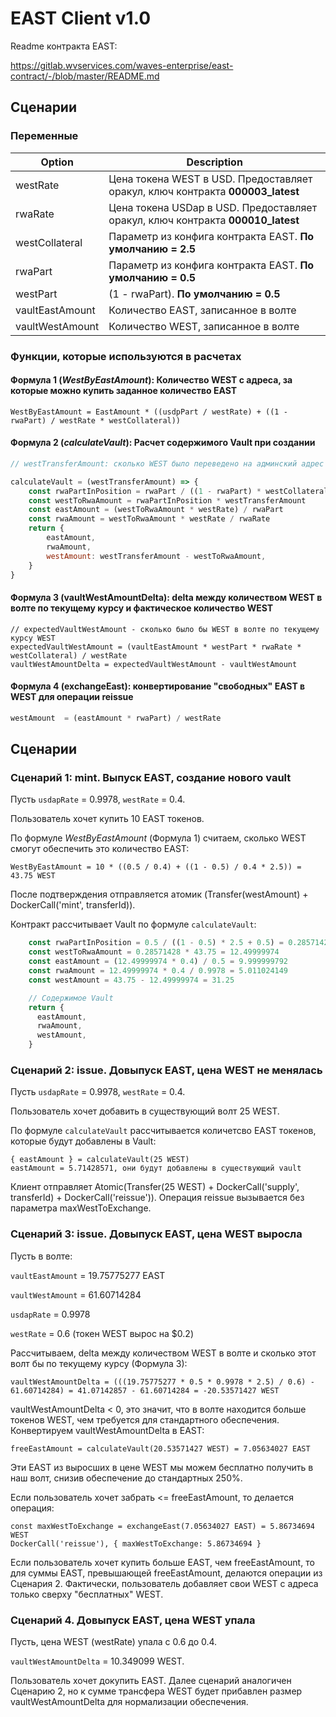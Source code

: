 # EAST Client v1.0

Readme контракта EAST:

https://gitlab.wvservices.com/waves-enterprise/east-contract/-/blob/master/README.md

## Сценарии

### Переменные
| Option | Description |
| ------ | ----------- |
| westRate | Цена токена WEST в USD. Предоставляет оракул, ключ контракта **000003_latest** |
| rwaRate   | Цена токена USDap в USD. Предоставляет оракул, ключ контракта **000010_latest** |
| westCollateral | Параметр из конфига контракта EAST. **По умолчанию = 2.5** |
| rwaPart | Параметр из конфига контракта EAST. **По умолчанию = 0.5**  |
| westPart | (1 - rwaPart). **По умолчанию = 0.5**  |
| vaultEastAmount | Количество EAST, записанное в волте |
| vaultWestAmount | Количество WEST, записанное в волте |

### Функции, которые используются в расчетах

#### Формула 1 (*WestByEastAmount*): Количество WEST с адреса, за которые можно купить заданное количество EAST
```
WestByEastAmount = EastAmount * ((usdpPart / westRate) + ((1 - rwaPart) / westRate * westCollateral))
```

#### Формула 2 (*calculateVault*): Расчет содержимого Vault при создании

```js
// westTransferAmount: сколько WEST было переведено на админский адрес для конвертации в волт

calculateVault = (westTransferAmount) => {
    const rwaPartInPosition = rwaPart / ((1 - rwaPart) * westCollateral + rwaPart)
    const westToRwaAmount = rwaPartInPosition * westTransferAmount
    const eastAmount = (westToRwaAmount * westRate) / rwaPart
    const rwaAmount = westToRwaAmount * westRate / rwaRate
    return {
        eastAmount,
        rwaAmount,
        westAmount: westTransferAmount - westToRwaAmount,
    }
}
```

#### Формула 3 (vaultWestAmountDelta): delta между количеством WEST в волте по текущему курсу и фактическое количество WEST
```
// expectedVaultWestAmount - сколько было бы WEST в волте по текущему курсу WEST
expectedVaultWestAmount = (vaultEastAmount * westPart * rwaRate * westCollateral) / westRate
vaultWestAmountDelta = expectedVaultWestAmount - vaultWestAmount
```

#### Формула 4 (exchangeEast): конвертирование "свободных" EAST в WEST для операции reissue
```js
westAmount  = (eastAmount * rwaPart) / westRate
```

## Сценарии

### Сценарий 1: mint. Выпуск EAST, создание нового vault

Пусть `usdapRate` = 0.9978, `westRate` = 0.4.

Пользователь хочет купить 10 EAST токенов.

По формуле *WestByEastAmount* (Формула 1) считаем, сколько WEST смогут обеспечить это количество EAST:
```
WestByEastAmount = 10 * ((0.5 / 0.4) + ((1 - 0.5) / 0.4 * 2.5)) = 43.75 WEST
```
После подтверждения отправляется атомик (Transfer(westAmount) + DockerCall('mint', transferId)).

Контракт рассчитывает Vault по формуле `calculateVault`:
```js
    const rwaPartInPosition = 0.5 / ((1 - 0.5) * 2.5 + 0.5) = 0.28571428
    const westToRwaAmount = 0.28571428 * 43.75 = 12.49999974
    const eastAmount = (12.49999974 * 0.4) / 0.5 = 9.999999792
    const rwaAmount = 12.49999974 * 0.4 / 0.9978 = 5.011024149
    const westAmount = 43.75 - 12.49999974 = 31.25

    // Содержимое Vault
    return {
      eastAmount,
      rwaAmount,
      westAmount,
    }
```

### Сценарий 2: issue. Довыпуск EAST, цена WEST не менялась

Пусть `usdapRate` = 0.9978, `westRate` = 0.4.

Пользователь хочет добавить в существующий волт 25 WEST.

По формуле `calculateVault` рассчитывается количетсво EAST токенов, которые будут добавлены в Vault:
```
{ eastAmount } = calculateVault(25 WEST)
eastAmount = 5.71428571, они будут добавлены в существующий vault
```
Клиент отправляет Atomic(Transfer(25 WEST) + DockerCall('supply', transferId) + DockerCall('reissue')). Операция reissue вызывается без параметра maxWestToExchange. 


### Сценарий 3: issue. Довыпуск EAST, цена WEST выросла

Пусть в волте:

`vaultEastAmount` = 19.75775277 EAST

`vaultWestAmount` = 61.60714284

`usdapRate` = 0.9978

`westRate` = 0.6 (токен WEST вырос на $0.2)

Рассчитываем, delta между количеством WEST в волте и сколько этот волт  бы по текущему курсу (Формула 3):

```
vaultWestAmountDelta = (((19.75775277 * 0.5 * 0.9978 * 2.5) / 0.6) - 61.60714284) = 41.07142857 - 61.60714284 = -20.53571427 WEST
```
vaultWestAmountDelta < 0, это значит, что в волте находится больше токенов WEST, чем требуется для стандартного обеспечения.
Конвертируем vaultWestAmountDelta в EAST:
```
freeEastAmount = calculateVault(20.53571427 WEST) = 7.05634027 EAST
```
Эти EAST из выросших в цене WEST мы можем бесплатно получить в наш волт, снизив обеспечение до стандартных 250%.

Если пользователь хочет забрать <= freeEastAmount, то делается операция:
```
const maxWestToExchange = exchangeEast(7.05634027 EAST) = 5.86734694 WEST
DockerCall('reissue'), { maxWestToExchange: 5.86734694 }
```
Если пользователь хочет купить больше EAST, чем freeEastAmount, то для суммы EAST, превышающей freeEastAmount, делаются операции из Сценария 2. 
Фактически, пользователь добавляет свои WEST с адреса только сверху "бесплатных" WEST.

### Сценарий 4. Довыпуск EAST, цена WEST упала

Пусть, цена WEST (westRate) упала с 0.6 до 0.4.

`vaultWestAmountDelta` = 10.349099 WEST.

Пользователь хочет докупить EAST. Далее сценарий аналогичен Сценарию 2, но к сумме трансфера WEST будет прибавлен размер vaultWestAmountDelta для нормализации обеспечения.
